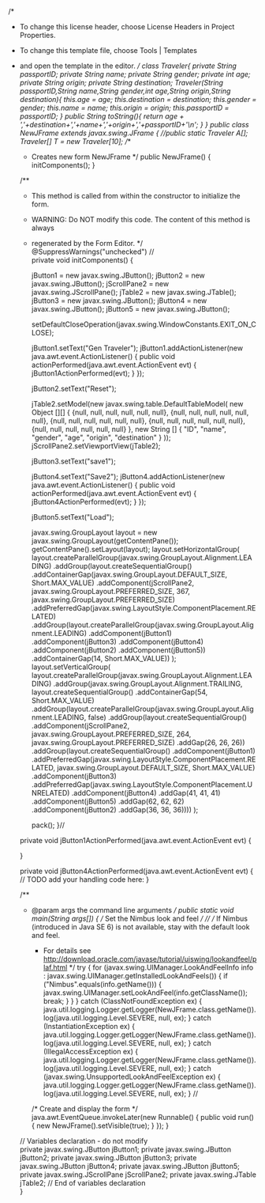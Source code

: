 /*
 * To change this license header, choose License Headers in Project Properties.
 * To change this template file, choose Tools | Templates
 * and open the template in the editor.
 */
class Traveler{
    private String passportID;
    private String name;
    private String gender;
    private int age;
    private String origin;
    private String destination;
    Traveler(String passportID,String name,String gender,int age,String origin,String destination){
        this.age = age;
        this.destination = destination;
        this.gender = gender;
        this.name = name;
        this.origin = origin;
        this.passportID = passportID;
    }
    public  String toString(){
        return age + ','+destination+','+name+','+origin+','+passportID+'\n';
    }
}
public class NewJFrame extends javax.swing.JFrame {
    //public static Traveler A[];
    Traveler[] T = new Traveler[10];
    /**
     * Creates new form NewJFrame
     */
    public NewJFrame() {
        initComponents();
    }

    /**
     * This method is called from within the constructor to initialize the form.
     * WARNING: Do NOT modify this code. The content of this method is always
     * regenerated by the Form Editor.
     */
    @SuppressWarnings("unchecked")
    // <editor-fold defaultstate="collapsed" desc="Generated Code">                          
    private void initComponents() {

        jButton1 = new javax.swing.JButton();
        jButton2 = new javax.swing.JButton();
        jScrollPane2 = new javax.swing.JScrollPane();
        jTable2 = new javax.swing.JTable();
        jButton3 = new javax.swing.JButton();
        jButton4 = new javax.swing.JButton();
        jButton5 = new javax.swing.JButton();

        setDefaultCloseOperation(javax.swing.WindowConstants.EXIT_ON_CLOSE);

        jButton1.setText("Gen Traveler");
        jButton1.addActionListener(new java.awt.event.ActionListener() {
            public void actionPerformed(java.awt.event.ActionEvent evt) {
                jButton1ActionPerformed(evt);
            }
        });

        jButton2.setText("Reset");

        jTable2.setModel(new javax.swing.table.DefaultTableModel(
            new Object [][] {
                {null, null, null, null, null, null},
                {null, null, null, null, null, null},
                {null, null, null, null, null, null},
                {null, null, null, null, null, null},
                {null, null, null, null, null, null}
            },
            new String [] {
                "ID", "name", "gender", "age", "origin", "destination"
            }
        ));
        jScrollPane2.setViewportView(jTable2);

        jButton3.setText("save1");

        jButton4.setText("Save2");
        jButton4.addActionListener(new java.awt.event.ActionListener() {
            public void actionPerformed(java.awt.event.ActionEvent evt) {
                jButton4ActionPerformed(evt);
            }
        });

        jButton5.setText("Load");

        javax.swing.GroupLayout layout = new javax.swing.GroupLayout(getContentPane());
        getContentPane().setLayout(layout);
        layout.setHorizontalGroup(
            layout.createParallelGroup(javax.swing.GroupLayout.Alignment.LEADING)
            .addGroup(layout.createSequentialGroup()
                .addContainerGap(javax.swing.GroupLayout.DEFAULT_SIZE, Short.MAX_VALUE)
                .addComponent(jScrollPane2, javax.swing.GroupLayout.PREFERRED_SIZE, 367, javax.swing.GroupLayout.PREFERRED_SIZE)
                .addPreferredGap(javax.swing.LayoutStyle.ComponentPlacement.RELATED)
                .addGroup(layout.createParallelGroup(javax.swing.GroupLayout.Alignment.LEADING)
                    .addComponent(jButton1)
                    .addComponent(jButton3)
                    .addComponent(jButton4)
                    .addComponent(jButton2)
                    .addComponent(jButton5))
                .addContainerGap(14, Short.MAX_VALUE))
        );
        layout.setVerticalGroup(
            layout.createParallelGroup(javax.swing.GroupLayout.Alignment.LEADING)
            .addGroup(javax.swing.GroupLayout.Alignment.TRAILING, layout.createSequentialGroup()
                .addContainerGap(54, Short.MAX_VALUE)
                .addGroup(layout.createParallelGroup(javax.swing.GroupLayout.Alignment.LEADING, false)
                    .addGroup(layout.createSequentialGroup()
                        .addComponent(jScrollPane2, javax.swing.GroupLayout.PREFERRED_SIZE, 264, javax.swing.GroupLayout.PREFERRED_SIZE)
                        .addGap(26, 26, 26))
                    .addGroup(layout.createSequentialGroup()
                        .addComponent(jButton1)
                        .addPreferredGap(javax.swing.LayoutStyle.ComponentPlacement.RELATED, javax.swing.GroupLayout.DEFAULT_SIZE, Short.MAX_VALUE)
                        .addComponent(jButton3)
                        .addPreferredGap(javax.swing.LayoutStyle.ComponentPlacement.UNRELATED)
                        .addComponent(jButton4)
                        .addGap(41, 41, 41)
                        .addComponent(jButton5)
                        .addGap(62, 62, 62)
                        .addComponent(jButton2)
                        .addGap(36, 36, 36))))
        );

        pack();
    }// </editor-fold>                        

    private void jButton1ActionPerformed(java.awt.event.ActionEvent evt) {                                         
        
    }                                        

    private void jButton4ActionPerformed(java.awt.event.ActionEvent evt) {                                         
        // TODO add your handling code here:
    }                                        

    /**
     * @param args the command line arguments
     */
    public static void main(String args[]) {
        /* Set the Nimbus look and feel */
        //<editor-fold defaultstate="collapsed" desc=" Look and feel setting code (optional) ">
        /* If Nimbus (introduced in Java SE 6) is not available, stay with the default look and feel.
         * For details see http://download.oracle.com/javase/tutorial/uiswing/lookandfeel/plaf.html 
         */
        try {
            for (javax.swing.UIManager.LookAndFeelInfo info : javax.swing.UIManager.getInstalledLookAndFeels()) {
                if ("Nimbus".equals(info.getName())) {
                    javax.swing.UIManager.setLookAndFeel(info.getClassName());
                    break;
                }
            }
        } catch (ClassNotFoundException ex) {
            java.util.logging.Logger.getLogger(NewJFrame.class.getName()).log(java.util.logging.Level.SEVERE, null, ex);
        } catch (InstantiationException ex) {
            java.util.logging.Logger.getLogger(NewJFrame.class.getName()).log(java.util.logging.Level.SEVERE, null, ex);
        } catch (IllegalAccessException ex) {
            java.util.logging.Logger.getLogger(NewJFrame.class.getName()).log(java.util.logging.Level.SEVERE, null, ex);
        } catch (javax.swing.UnsupportedLookAndFeelException ex) {
            java.util.logging.Logger.getLogger(NewJFrame.class.getName()).log(java.util.logging.Level.SEVERE, null, ex);
        }
        //</editor-fold>

        /* Create and display the form */
        java.awt.EventQueue.invokeLater(new Runnable() {
            public void run() {
                new NewJFrame().setVisible(true);
            }
        });
    }

    // Variables declaration - do not modify                     
    private javax.swing.JButton jButton1;
    private javax.swing.JButton jButton2;
    private javax.swing.JButton jButton3;
    private javax.swing.JButton jButton4;
    private javax.swing.JButton jButton5;
    private javax.swing.JScrollPane jScrollPane2;
    private javax.swing.JTable jTable2;
    // End of variables declaration                   
}
